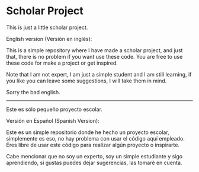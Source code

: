 # Scholar Project

This is just a little scholar project.

English version (Versión en inglés):

This is a simple repository where I have made a scholar project, and just that, there is no problem if you want use these code.
You are free to use these code for make a project or get inspired.

Note that I am not expert, I am just a simple student and I am still learning, if you like you can leave some suggestions, I will take them in mind.

Sorry the bad english.

---------------------------------------

Este es sólo pequeño proyecto escolar.

Versión en Español (Spanish Version):

Este es un simple repositorio donde he hecho un proyecto escolar, simplemente es eso, no hay problema con usar el código aquí empleado.
Eres libre de usar este código para realizar algún proyecto o inspirarte.

Cabe mencionar que no soy un experto, soy un simple estudiante y sigo aprendiendo, si gustas puedes dejar sugerencias, las tomaré en cuenta.

